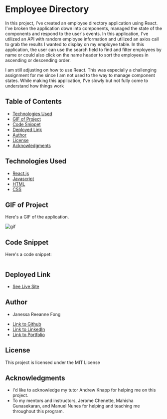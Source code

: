 # Employee Directory

In this project, I've created an employee directory application using React. I've broken the application down into components, managed the state of the components and respond to the user's events. In this application, I've utilized an API with random employee information and utilized an axios call to grab the results I wanted to display on my employee table. In this application, the user can use the search field to find and filter employees by name or could also click on the name header to sort the employees in ascending or descending order. 

I am still adjusting on how to use React. This was especially a challenging assignment for me since I am not used to the way to manage component states. While making this application, I've slowly but not fully come to understand how things work 

## Table of Contents

* [Technologies Used](#technologies-used)
* [GIF of Project](#gif-of-project)
* [Code Snippet](#code-snippet)
* [Deployed Link](#deployed-link)
* [Author](#author)
* [License](#license)
* [Acknowledgments](#acknowledgments)

## Technologies Used

* [React.js](https://reactjs.org/)
* [Javascript](https://developer.mozilla.org/en-US/docs/Web/JavaScript)
* [HTML](https://developer.mozilla.org/en-US/docs/Web/HTML)
* [CSS](https://developer.mozilla.org/en-US/docs/Web/CSS)

## GIF of Project

Here's a GIF of the application.

![gif]()


## Code Snippet

Here's a code snippet:

```

```

## Deployed Link
- [See Live Site]()

## Author

* Janessa Reeanne Fong

- [Link to Github](https://github.com/janessaref)
- [Link to LinkedIn](https://www.linkedin.com/in/janessafong)
- [Link to Portfolio](https://janessarefong.herokuapp.com/)

## License

This project is licensed under the MIT License 

## Acknowledgments

* I'd like to acknowledge my tutor Andrew Knapp for helping me on this project.
* To my mentors and instructors, Jerome Chenette, Mahisha Gunasekaran, and Manuel Nunes for helping and teaching me throughout this program.
